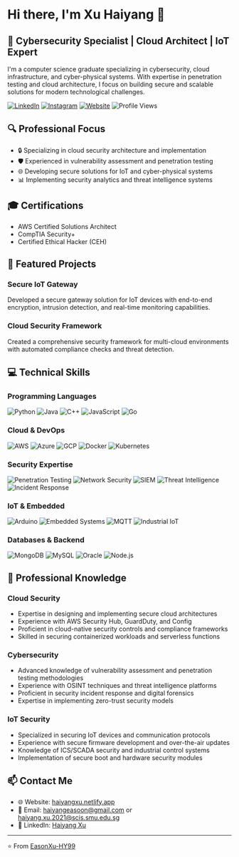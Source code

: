 # Hi there, I'm Xu Haiyang 👋

## 💼 Cybersecurity Specialist | Cloud Architect | IoT Expert

I'm a computer science graduate specializing in cybersecurity, cloud infrastructure, and cyber-physical systems. With expertise in penetration testing and cloud architecture, I focus on building secure and scalable solutions for modern technological challenges.

[![LinkedIn](https://img.shields.io/badge/LinkedIn-0077B5?style=flat&logo=linkedin&logoColor=white)](https://www.linkedin.com/in/haiyang-xu-8a2151212/)
[![Instagram](https://img.shields.io/badge/Instagram-E4405F?style=flat&logo=instagram&logoColor=white)](https://instagram.com/xuhaiyangeason)
[![Website](https://img.shields.io/badge/Website-000000?style=flat&logo=netlify&logoColor=white)](https://haiyangxu.netlify.app/)
![Profile Views](https://komarev.com/ghpvc/?username=easonxu-hy99&label=Profile%20Views&color=0e75b6&style=flat)

## 🔍 Professional Focus

- 🔒 Specializing in cloud security architecture and implementation
- 🛡️ Experienced in vulnerability assessment and penetration testing
- 🌐 Developing secure solutions for IoT and cyber-physical systems
- 📊 Implementing security analytics and threat intelligence systems

## 🎓 Certifications

- AWS Certified Solutions Architect
- CompTIA Security+
- Certified Ethical Hacker (CEH)

## 🚀 Featured Projects

### Secure IoT Gateway
Developed a secure gateway solution for IoT devices with end-to-end encryption, intrusion detection, and real-time monitoring capabilities.

### Cloud Security Framework
Created a comprehensive security framework for multi-cloud environments with automated compliance checks and threat detection.

## 💻 Technical Skills

### Programming Languages
![Python](https://img.shields.io/badge/Python-3776AB?style=for-the-badge&logo=python&logoColor=white)
![Java](https://img.shields.io/badge/Java-ED8B00?style=for-the-badge&logo=java&logoColor=white)
![C++](https://img.shields.io/badge/C++-00599C?style=for-the-badge&logo=c%2B%2B&logoColor=white)
![JavaScript](https://img.shields.io/badge/JavaScript-F7DF1E?style=for-the-badge&logo=javascript&logoColor=black)
![Go](https://img.shields.io/badge/Go-00ADD8?style=for-the-badge&logo=go&logoColor=white)

### Cloud & DevOps
![AWS](https://img.shields.io/badge/AWS-232F3E?style=for-the-badge&logo=amazon-aws&logoColor=white)
![Azure](https://img.shields.io/badge/Azure-0089D6?style=for-the-badge&logo=microsoft-azure&logoColor=white)
![GCP](https://img.shields.io/badge/GCP-4285F4?style=for-the-badge&logo=google-cloud&logoColor=white)
![Docker](https://img.shields.io/badge/Docker-2496ED?style=for-the-badge&logo=docker&logoColor=white)
![Kubernetes](https://img.shields.io/badge/Kubernetes-326CE5?style=for-the-badge&logo=kubernetes&logoColor=white)

### Security Expertise
![Penetration Testing](https://img.shields.io/badge/Pen_Testing-black?style=for-the-badge)
![Network Security](https://img.shields.io/badge/Network_Security-darkred?style=for-the-badge)
![SIEM](https://img.shields.io/badge/SIEM-darkblue?style=for-the-badge)
![Threat Intelligence](https://img.shields.io/badge/Threat_Intelligence-darkgreen?style=for-the-badge)
![Incident Response](https://img.shields.io/badge/Incident_Response-purple?style=for-the-badge)

### IoT & Embedded
![Arduino](https://img.shields.io/badge/Arduino-00979D?style=for-the-badge&logo=arduino&logoColor=white)
![Embedded Systems](https://img.shields.io/badge/Embedded-8BC0D0?style=for-the-badge)
![MQTT](https://img.shields.io/badge/MQTT-3C5280?style=for-the-badge)
![Industrial IoT](https://img.shields.io/badge/Industrial_IoT-FF6B6B?style=for-the-badge)

### Databases & Backend
![MongoDB](https://img.shields.io/badge/MongoDB-4EA94B?style=for-the-badge&logo=mongodb&logoColor=white)
![MySQL](https://img.shields.io/badge/MySQL-4479A1?style=for-the-badge&logo=mysql&logoColor=white)
![Oracle](https://img.shields.io/badge/Oracle-F80000?style=for-the-badge&logo=oracle&logoColor=white)
![Node.js](https://img.shields.io/badge/Node.js-339933?style=for-the-badge&logo=nodedotjs&logoColor=white)

## 🔐 Professional Knowledge

### Cloud Security
- Expertise in designing and implementing secure cloud architectures
- Experience with AWS Security Hub, GuardDuty, and Config
- Proficient in cloud-native security controls and compliance frameworks
- Skilled in securing containerized workloads and serverless functions

### Cybersecurity
- Advanced knowledge of vulnerability assessment and penetration testing methodologies
- Experience with OSINT techniques and threat intelligence platforms
- Proficient in security incident response and digital forensics
- Expertise in implementing zero-trust security models

### IoT Security
- Specialized in securing IoT devices and communication protocols
- Experience with secure firmware development and over-the-air updates
- Knowledge of ICS/SCADA security and industrial control systems
- Implementation of secure boot and hardware security modules

## 📫 Contact Me

- 🌐 Website: [haiyangxu.netlify.app](https://haiyangxu.netlify.app/)
- 📧 Email: haiyangeasoon@gmail.com or haiyang.xu.2021@scis.smu.edu.sg
- 💼 LinkedIn: [Haiyang Xu](https://www.linkedin.com/in/haiyang-xu-8a2151212/)

---

⭐️ From [EasonXu-HY99](https://github.com/EasonXu-HY99)
